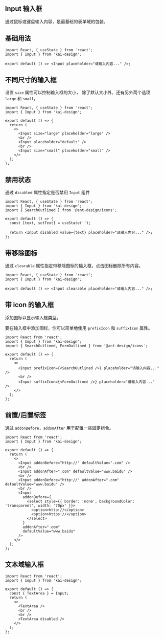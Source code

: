 ## Input 输入框

通过鼠标或键盘输入内容，是最基础的表单域的包装。

## 基础用法

```tsx
import React, { useState } from 'react';
import { Input } from 'kai-design';

export default () => <Input placeholder="请输入内容..." />;
```

## 不同尺寸的输入框

设置 `size` 属性可以控制输入框的大小， 除了默认大小外，还有另外两个选项 `large` 和 `small`。

```tsx
import React, { useState } from 'react';
import { Input } from 'kai-design';

export default () => {
  return (
    <>
      <Input size="large" placeholder="large" />
      <br />
      <Input placeholder="default" />
      <br />
      <Input size="small" placeholder="small" />
    </>
  );
};
```

## 禁用状态

通过 `disabled` 属性指定是否禁用 `Input` 组件

```tsx
import React, { useState } from 'react';
import { Input } from 'kai-design';
import { SearchOutlined } from '@ant-design/icons';

export default () => {
  const [text, setText] = useState('');

  return <Input disabled value={text} placeholder="请输入内容..." />;
};
```

## 带移除图标

通过 `clearable` 属性指定带移除图标的输入框，点击图标删除所有内容。

```tsx
import React, { useState } from 'react';
import { Input } from 'kai-design';

export default () => <Input clearable placeholder="请输入内容..." />;
```

## 带 icon 的输入框

添加图标以显示输入框类型。

要在输入框中添加图标，你可以简单地使用 `prefixIcon` 和 `suffixIcon` 属性。

```tsx
import React from 'react';
import { Input } from 'kai-design';
import { SearchOutlined, FormOutlined } from '@ant-design/icons';

export default () => {
  return (
    <>
      <Input prefixIcon={<SearchOutlined />} placeholder="请输入内容..." />
      <br />
      <Input suffixIcon={<FormOutlined />} placeholder="请输入内容..." />
    </>
  );
};
```

## 前置/后置标签

通过 `addonBefore`，`addonAfter` 用于配置一些固定组合。

```tsx
import React from 'react';
import { Input } from 'kai-design';

export default () => {
  return (
    <>
      <Input addonBefore="http://" defaultValue=".com" />
      <br />
      <Input addonAfter=".com" defaultValue="www.baidu" />
      <br />
      <Input addonBefore="http://" addonAfter=".com" defaultValue="www.baidu" />
      <br />
      <Input
        addonBefore={
          <select style={{ border: 'none', backgroundColor: 'transparent', width: '70px' }}>
            <option>http://</option>
            <option>https://</option>
          </select>
        }
        addonAfter=".com"
        defaultValue="www.baidu"
      />
    </>
  );
};
```

## 文本域输入框

```tsx
import React from 'react';
import { Input } from 'kai-design';

export default () => {
  const { TextArea } = Input;
  return (
    <>
      <TextArea />
      <br />
      <br />
      <TextArea disabled />
    </>
  );
};
```

<API></API>
